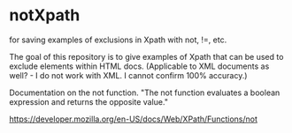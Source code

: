 # notXpath
for saving examples of exclusions in Xpath with not, !=, etc.

The goal of this repository is to give examples of Xpath that can be used to exclude elements within HTML docs. 
(Applicable to XML documents as well? - I do not work with XML. I cannot confirm 100% accuracy.)

Documentation on the not function.
"The not function evaluates a boolean expression and returns the opposite value."

https://developer.mozilla.org/en-US/docs/Web/XPath/Functions/not




